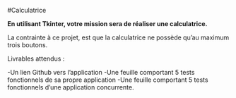 #Calculatrice 

**En utilisant Tkinter, votre mission sera de réaliser une calculatrice.**

La contrainte à ce projet, est que la calculatrice ne possède qu’au maximum trois boutons.

Livrables attendus :

-Un lien Github vers l’application
-Une feuille comportant 5 tests fonctionnels de sa propre application
-Une feuille comportant 5 tests fonctionnels d’une application concurrente.
